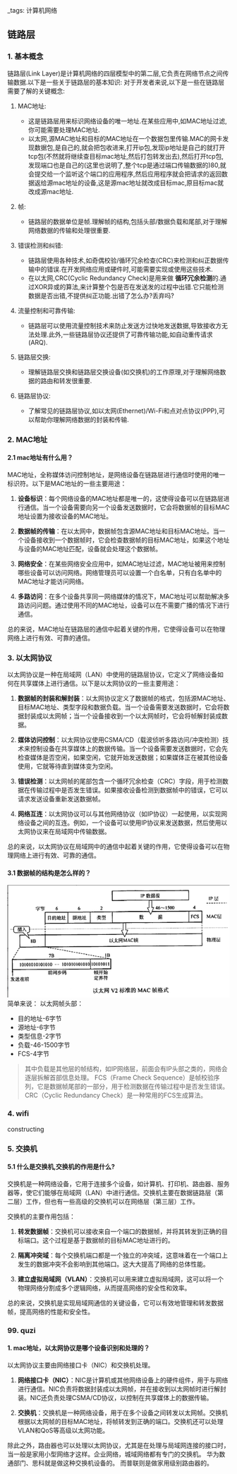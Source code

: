  _tags: 计算机网络


## 链路层

### 1. 基本概念

链路层(Link Layer)是计算机网络的四层模型中的第二层,它负责在网络节点之间传输数据.以下是一些关于链路层的基本知识:
对于开发者来说,以下是一些在链路层需要了解的关键概念:

1. MAC地址:
    - 这是链路层用来标识网络设备的唯一地址.在某些应用中,如MAC地址过滤,你可能需要处理MAC地址.
    - 以太网,源MAC地址和目标的MAC地址在一个数据包里传输.MAC的网卡发现数据包,是自己的,就会把包收进来,打开ip包,发现ip地址是自己的就打开tcp包(不然就将继续查目标mac地址,然后打包转发出去),然后打开tcp包,发现端口也是自己的(这里也说明了,整个tcp是通过端口传输数据的)80,就会提交给一个监听这个端口的应用程序,然后应用程序就会把请求的返回数据返给源mac地址的设备,这是源mac地址就改成目标mac,原目标mac就改成源mac地址.

2. 帧:
    - 链路层的数据单位是帧.理解帧的结构,包括头部/数据负载和尾部,对于理解网络数据的传输和处理很重要.

3. 错误检测和纠错:
    - 链路层使用各种技术,如奇偶校验/循环冗余检查(CRC)来检测和纠正数据传输中的错误.在开发网络应用或硬件时,可能需要实现或使用这些技术.
    - 在以太网,CRC(Cyclic Redundancy Check)是用来做 **循环冗余检测**的.通过XOR异或的算法,来计算整个包是否在发送发的过程中出错.它只能检测数据是否出错,不提供纠正功能.出错了怎么办?丢弃吗?<br>

4. 流量控制和可靠传输:
    - 链路层可以使用流量控制技术来防止发送方过快地发送数据,导致接收方无法处理.此外,一些链路层协议还提供了可靠传输功能,如自动重传请求(ARQ).

5. 链路层交换:
    - 理解链路层交换和链路层交换设备(如交换机)的工作原理,对于理解网络数据的路由和转发很重要.

6. 链路层协议:
    - 了解常见的链路层协议,如以太网(Ethernet)/Wi-Fi和点对点协议(PPP),可以帮助你理解网络数据的封装和传输.


### 2. MAC地址

#### 2.1 mac地址有什么用？
MAC地址，全称媒体访问控制地址，是网络设备在链路层进行通信时使用的唯一标识符。以下是MAC地址的一些主要用途：

1. **设备标识**：每个网络设备的MAC地址都是唯一的，这使得设备可以在链路层进行通信。当一个设备需要向另一个设备发送数据时，它会将数据帧的目标MAC地址设置为接收设备的MAC地址。

2. **数据帧的传输**：在以太网中，数据帧包含源MAC地址和目标MAC地址。当一个设备接收到一个数据帧时，它会检查数据帧的目标MAC地址，如果这个地址与设备的MAC地址匹配，设备就会处理这个数据帧。

3. **网络安全**：在某些网络安全应用中，如MAC地址过滤，MAC地址被用来控制哪些设备可以访问网络。网络管理员可以设置一个白名单，只有白名单中的MAC地址才能访问网络。

4. **多路访问**：在多个设备共享同一网络媒体的情况下，MAC地址可以帮助解决多路访问问题。通过使用不同的MAC地址，设备可以在不需要广播的情况下进行通信。

总的来说，MAC地址在链路层的通信中起着关键的作用，它使得设备可以在物理网络上进行有效、可靠的通信。

### 3. 以太网协议

以太网协议是一种在局域网（LAN）中使用的链路层协议，它定义了网络设备如何在共享媒体上进行通信。以下是以太网协议的一些主要用途：

1. **数据帧的封装和解封装**：以太网协议定义了数据帧的格式，包括源MAC地址、目标MAC地址、类型字段和数据负载。当一个设备需要发送数据时，它会将数据封装成以太网帧；当一个设备接收到一个以太网帧时，它会将帧解封装成数据。

2. **媒体访问控制**：以太网协议使用CSMA/CD（载波侦听多路访问/冲突检测）技术来控制设备在共享媒体上的数据传输。当一个设备需要发送数据时，它会先检查媒体是否空闲，如果空闲，它就开始发送数据；如果媒体正在被其他设备使用，它就等待直到媒体变为空闲。

3. **错误检测**：以太网帧的尾部包含一个循环冗余检查（CRC）字段，用于检测数据在传输过程中是否发生错误。如果接收设备检测到数据帧中的错误，它可以请求发送设备重新发送数据帧。

4. **网络互连**：以太网协议可以与其他网络协议（如IP协议）一起使用，以实现网络设备之间的互连。例如，一个设备可以使用IP协议来发送数据，然后使用以太网协议来在局域网中传输数据。

总的来说，以太网协议在局域网中的通信中起着关键的作用，它使得设备可以在物理网络上进行有效、可靠的通信。

#### 3.1 数据帧的结构是怎么样的？
![alt text](_imgs/2_链路层_image.png)
简单来说：
以太网帧头部：
* 目的地址-6字节
* 源地址-6字节
* 类型信息-2字节
* 负载-46-1500字节
* FCS-4字节

> 其中负载是其他层的帧结构，如IP网络层，前面会有IP头部之类的，网络会逐层拆解首部信息处理。
> FCS（Frame Check Sequence）是帧校验序列，它是数据帧尾部的一部分，用于检测数据在传输过程中是否发生错误。CRC（Cyclic Redundancy Check）是一种常用的FCS生成算法。


### 4. wifi
constructing

### 5. 交换机
#### 5.1 什么是交换机,交换机的作用是什么?
交换机是一种网络设备，它用于连接多个设备，如计算机、打印机、路由器、服务器等，使它们能够在局域网（LAN）中进行通信。交换机主要在数据链路层（第二层）工作，但也有一些高级的交换机可以在网络层（第三层）工作。

交换机的主要作用包括：

1. **转发数据帧**：交换机可以接收来自一个端口的数据帧，并将其转发到正确的目标端口。这个过程是基于数据帧的目标MAC地址进行的。

2. **隔离冲突域**：每个交换机端口都是一个独立的冲突域，这意味着在一个端口上发生的数据冲突不会影响到其他端口。这大大提高了网络的总体性能。

3. **建立虚拟局域网（VLAN）**：交换机可以用来建立虚拟局域网，这可以将一个物理网络分割成多个逻辑网络，从而提高网络的安全性和效率。

总的来说，交换机是实现局域网通信的关键设备，它可以有效地管理和转发数据帧，提高网络的性能和安全性。

### 99. quzi

#### 1. mac地址，以太网协议是哪个设备识别和处理的？
以太网协议主要由网络接口卡（NIC）和交换机处理。

1. **网络接口卡（NIC）**：NIC是计算机或其他网络设备上的硬件组件，用于与网络进行通信。NIC负责将数据封装成以太网帧，并在接收到以太网帧时进行解封装。NIC还负责处理CSMA/CD协议，以控制在共享媒体上的数据传输。

2. **交换机**：交换机是一种网络设备，用于在多个设备之间转发以太网帧。交换机根据以太网帧的目标MAC地址，将帧转发到正确的端口。交换机还可以处理VLAN和QoS等高级以太网功能。

除此之外，路由器也可以处理以太网协议，尤其是在处理与局域网连接的接口时，当一般是家用小型网络才这样。企业网络，城域网络都有专门的交换机。
华为数通部门、思科就是做这种交换机设备的。
而普联则是做家用级别路由器的。